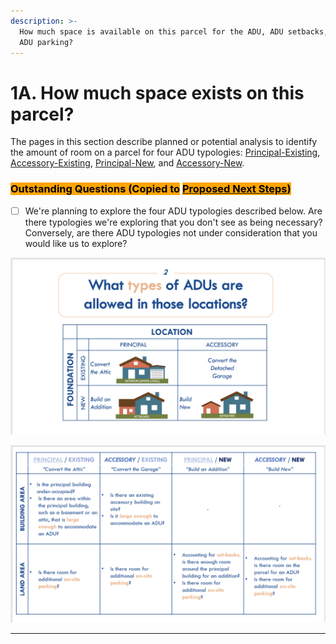 ```yaml
---
description: >-
  How much space is available on this parcel for the ADU, ADU setbacks, and/or
  ADU parking?
---
```


# 1A. How much space exists on this parcel?

The pages in this section describe planned or potential analysis to identify the amount of room on a parcel for four ADU typologies: [Principal-Existing](principal-existing.md), [Accessory-Existing](accessory-existing.md), [Principal-New](principal-new.md), and [Accessory-New](accessory-new.md).&#x20;

### <mark style="background-color:orange;">Outstanding Questions (Copied to</mark> [<mark style="background-color:orange;">Proposed Next Steps</mark>](../../proposed-next-steps.md)<mark style="background-color:orange;">)</mark>

* [ ] We're planning to explore the four ADU typologies described below. Are there typologies we're exploring that you don't see as being necessary? Conversely, are there ADU typologies not under consideration that you would like us to explore?&#x20;

![From June 2021 PowerPoint](<../../../../.gitbook/assets/image (6).png>)

![From June 2021 PowerPoint](../../../../.gitbook/assets/image.png)

****
